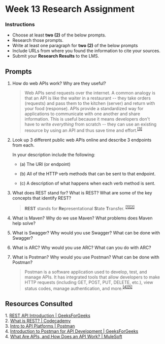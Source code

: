 # Week 13 Research Assignment

### Instructions

-   Choose at least **two (2)** of the below prompts.
-   Research those prompts.
-   Write at least one paragraph for **two (2)** of the below prompts
-   Include URLs from where you found the information to cite your sources.
-   Submit your **Research Results** to the LMS.

## Prompts

1. How do web APIs work? Why are they useful?

    > Web APIs send requests over the internet. A common analogy is that an API is like the waiter in a restaurant -- they take orders (requests) and pass them to the kitchen (server) and return with your food (response). APIs provide a standardized way for applications to communicate with one another and share information. This is useful because it means developers don't have to write _everything_ from scratch -- they can use an existing resource by using an API and thus save time and effort.<sup>[[3]](#source-3)</sup>

2. Look up 3 different public web APIs online and describe 3 endpoints from each.

    In your description include the following:

    - (a) The URI (or endpoint)

    - (b) All of the HTTP verb methods that can be sent to that endpoint.

    - (c) A description of what happens when each verb method is sent.

3. What does REST stand for? What is REST? What are some of the key concepts that identify REST?

    > **REST** stands for **Re**presentational **S**tate **T**ransfer. <sup>[[1]](#source-1)</sup><sup>[[2]](#source-2)</sup>

4. What is Maven? Why do we use Maven? What problems does Maven help solve?

5. What is Swagger? Why would you use Swagger? What can be done with Swagger?

6. What is ARC? Why would you use ARC? What can you do with ARC?

7. What is Postman? Why would you use Postman? What can be done with Postman?

    > Postman is a software application used to develop, test, and manage APIs. It has integrated tools that allow developers to make HTTP requests (including GET, POST, PUT, DELETE, etc.), view status codes, manage authentication, and more.<sup>[[4]](#source-4)[[5]](#source-5)</sup>

## Resources Consulted

<a id="source-1"></a> 1. [REST API Introduction | GeeksForGeeks](https://www.geeksforgeeks.org/rest-api-introduction/)  
<a id="source-2"></a> 2. [What is REST? | Codecademy](https://www.codecademy.com/article/what-is-rest)  
<a id="source-3"></a> 3. [Intro to API Platforms | Postman](https://www.postman.com/api-platform/)  
<a id="source-4"></a> 4. [Introduction to Postman for API Development | GeeksForGeeks](https://www.geeksforgeeks.org/introduction-postman-api-development/)  
<a id="source-5"></a> 4. [What Are APIs, and How Does an API Work? | MuleSoft](https://www.mulesoft.com/api/how-do-apis-work)

<!-- <a id="source-6"></a> 4.  <sup>[[6]](#source-6)</sup>  -->

